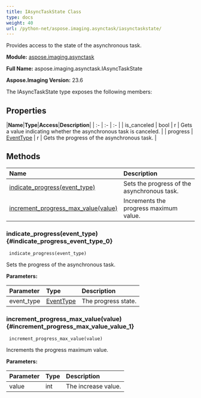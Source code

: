 ```yaml
---
title: IAsyncTaskState Class
type: docs
weight: 40
url: /python-net/aspose.imaging.asynctask/iasynctaskstate/
---
```


Provides access to the state of the asynchronous task.

**Module:** [aspose.imaging.asynctask](/imaging/python-net/aspose.imaging.asynctask/)

**Full Name:** aspose.imaging.asynctask.IAsyncTaskState

**Aspose.Imaging Version:** 23.6

The IAsyncTaskState type exposes the following members:
## **Properties**
|**Name**|**Type**|**Access**|**Description**|
| :- | :- | :- |
| is_canceled | bool | r | Gets a value indicating whether the asynchronous task is canceled. |
| progress | [EventType](/imaging/python-net/aspose.imaging.progressmanagement/eventtype/) | r | Gets the progress of the asynchronous task. |
## **Methods**
| **Name** | **Description** |
| :- | :- |
| [indicate_progress(event_type)](#indicate_progress_event_type_0) | Sets the progress of the asynchronous task. |
| [increment_progress_max_value(value)](#increment_progress_max_value_value_1) | Increments the progress maximum value. |

### indicate_progress(event_type) {#indicate_progress_event_type_0}


```
 indicate_progress(event_type) 
```

Sets the progress of the asynchronous task.

**Parameters:**

| Parameter | Type | Description |
| :- | :- | :- |
| event_type | [EventType](/imaging/python-net/aspose.imaging.progressmanagement/eventtype/) | The progress state. |

### increment_progress_max_value(value) {#increment_progress_max_value_value_1}


```
 increment_progress_max_value(value) 
```

Increments the progress maximum value.

**Parameters:**

| Parameter | Type | Description |
| :- | :- | :- |
| value | int | The increase value. |


